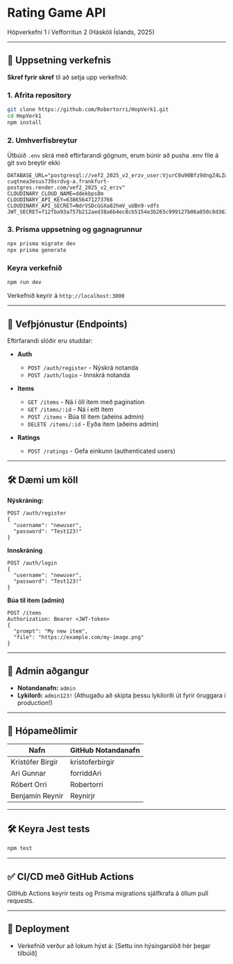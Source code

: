 # Rating Game API

Hópverkefni 1 í Vefforritun 2 (Háskóli Íslands, 2025)

---

## 🚀 Uppsetning verkefnis

**Skref fyrir skref** til að setja upp verkefnið:

### 1. Afrita repository

```bash
git clone https://github.com/Robertorri/HopVerk1.git
cd HopVerk1
npm install
```

### 2. Umhverfisbreytur

Útbúið `.env` skrá með eftirfarandi gögnum, erum búnir að pusha .env file á git svo breytir ekki 

```env
DATABASE_URL="postgresql://vef2_2025_v2_erzv_user:VjurC0u90Bfz9dngZ4LZw6bxRxzzjrNz@dpg-cuqtnea3esus739srdvg-a.frankfurt-postgres.render.com/vef2_2025_v2_erzv"
CLOUDINARY_CLOUD_NAME=ddekbps8m
CLOUDINARY_API_KEY=638656471273766
CLOUDINARY_API_SECRET=NdrVSDcGGXa82hmV_uUBn9-vdfs
JWT_SECRET=f12fba93a757b212aed38a6b4ec8cb5154e3b265c999127b06a850c8d363d58e
```

### 3. Prisma uppsetning og gagnagrunnur

```bash
npx prisma migrate dev
npx prisma generate
```

### Keyra verkefnið

```bash
npm run dev
```

Verkefnið keyrir á `http://localhost:3000`

---

## 📌 Vefþjónustur (Endpoints)

Eftirfarandi slóðir eru studdar:

- **Auth**
  - `POST /auth/register` - Nýskrá notanda
  - `POST /auth/login` - Innskrá notanda

- **Items**
  - `GET /items` - Ná í öll item með pagination
  - `GET /items/:id` - Ná í eitt item
  - `POST /items` - Búa til item (aðeins admin)
  - `DELETE /items/:id` - Eyða item (aðeins admin)

- **Ratings**
  - `POST /ratings` - Gefa einkunn (authenticated users)

---

## 🛠 Dæmi um köll

**Nýskráning:**
```http
POST /auth/register
{
  "username": "newuser",
  "password": "Test123!"
}
```

**Innskráning**
```http
POST /auth/login
{
  "username": "newuser",
  "password": "Test123!"
}
```

**Búa til item (admin)**
```http
POST /items
Authorization: Bearer <JWT-token>
{
  "prompt": "My new item",
  "file": "https://example.com/my-image.png"
}
```

---

## 🔐 Admin aðgangur

- **Notandanafn:** `admin`  
- **Lykilorð:** `admin123!` (Athugaðu að skipta þessu lykilorði út fyrir öruggara í production!)

---

## 👥 Hópameðlimir

| Nafn                     | GitHub Notandanafn   |
|--------------------------|----------------------|
| Kristófer Birgir         | kristoferbirgir      |
| Ari Gunnar               | forriddAri           |
| Róbert Orri              | Robertorri           |
| Benjamín Reynir          | Reynirjr             |

---

## 🛠 Keyra Jest tests

```bash
npm test
```

---

## ✅ CI/CD með GitHub Actions

GitHub Actions keyrir tests og Prisma migrations sjálfkrafa á öllum pull requests.

---

## 🎯 Deployment

- Verkefnið verður að lokum hýst á: [Settu inn hýsingarslóð hér þegar tilbúið]

